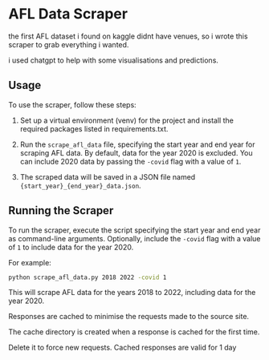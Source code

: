 # AFL Data Scraper

the first AFL dataset i found on kaggle didnt have venues, so i wrote this scraper to grab everything i wanted.

i used chatgpt to help with some visualisations and predictions.

## Usage

To use the scraper, follow these steps:

1. Set up a virtual environment (venv) for the project and install the required packages listed in requirements.txt.

2. Run the `scrape_afl_data` file, specifying the start year and end year for scraping AFL data. By default, data for the year 2020 is excluded. You can include 2020 data by passing the `-covid` flag with a value of `1`.

3. The scraped data will be saved in a JSON file named `{start_year}_{end_year}_data.json`.

## Running the Scraper

To run the scraper, execute the script specifying the start year and end year as command-line arguments. Optionally, include the `-covid` flag with a value of `1` to include data for the year 2020.

For example:

```bash
python scrape_afl_data.py 2018 2022 -covid 1
```

This will scrape AFL data for the years 2018 to 2022, including data for the year 2020.

Responses are cached to minimise the requests made to the source site.

The cache directory is created when a response is cached for the first time.

Delete it to force new requests. Cached responses are valid for 1 day
